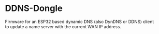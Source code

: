 # DDNS-Dongle
Firmware for an ESP32 based dynamic DNS (also DynDNS or DDNS) client to update a name server with the current WAN IP address.
